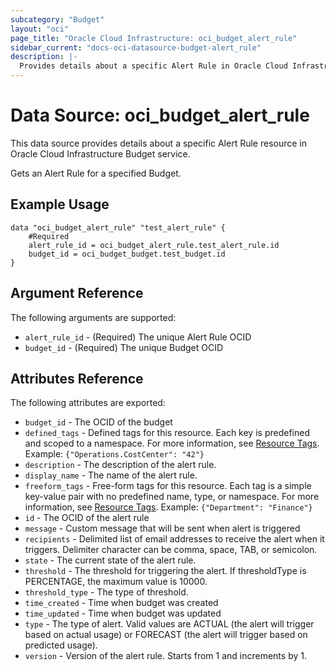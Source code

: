 ```yaml
---
subcategory: "Budget"
layout: "oci"
page_title: "Oracle Cloud Infrastructure: oci_budget_alert_rule"
sidebar_current: "docs-oci-datasource-budget-alert_rule"
description: |-
  Provides details about a specific Alert Rule in Oracle Cloud Infrastructure Budget service
---
```


# Data Source: oci_budget_alert_rule
This data source provides details about a specific Alert Rule resource in Oracle Cloud Infrastructure Budget service.

Gets an Alert Rule for a specified Budget.

## Example Usage

```hcl
data "oci_budget_alert_rule" "test_alert_rule" {
	#Required
	alert_rule_id = oci_budget_alert_rule.test_alert_rule.id
	budget_id = oci_budget_budget.test_budget.id
}
```

## Argument Reference

The following arguments are supported:

* `alert_rule_id` - (Required) The unique Alert Rule OCID
* `budget_id` - (Required) The unique Budget OCID


## Attributes Reference

The following attributes are exported:

* `budget_id` - The OCID of the budget
* `defined_tags` - Defined tags for this resource. Each key is predefined and scoped to a namespace. For more information, see [Resource Tags](https://docs.cloud.oracle.com/iaas/Content/General/Concepts/resourcetags.htm).  Example: `{"Operations.CostCenter": "42"}` 
* `description` - The description of the alert rule.
* `display_name` - The name of the alert rule.
* `freeform_tags` - Free-form tags for this resource. Each tag is a simple key-value pair with no predefined name, type, or namespace. For more information, see [Resource Tags](https://docs.cloud.oracle.com/iaas/Content/General/Concepts/resourcetags.htm).  Example: `{"Department": "Finance"}` 
* `id` - The OCID of the alert rule
* `message` - Custom message that will be sent when alert is triggered
* `recipients` - Delimited list of email addresses to receive the alert when it triggers. Delimiter character can be comma, space, TAB, or semicolon. 
* `state` - The current state of the alert rule.
* `threshold` - The threshold for triggering the alert. If thresholdType is PERCENTAGE, the maximum value is 10000. 
* `threshold_type` - The type of threshold.
* `time_created` - Time when budget was created
* `time_updated` - Time when budget was updated
* `type` - The type of alert. Valid values are ACTUAL (the alert will trigger based on actual usage) or FORECAST (the alert will trigger based on predicted usage). 
* `version` - Version of the alert rule. Starts from 1 and increments by 1.

